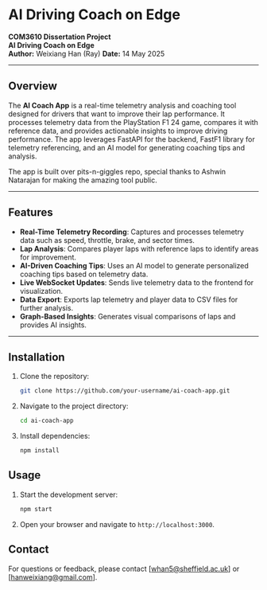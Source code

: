 # AI Driving Coach on Edge

**COM3610 Dissertation Project**  
**AI Driving Coach on Edge**  
**Author:** Weixiang Han (Ray)
**Date:** 14 May 2025  

---

## Overview

The **AI Coach App** is a real-time telemetry analysis and coaching tool designed for drivers that want to improve their lap performance. It processes telemetry data from the PlayStation F1 24 game, compares it with reference data, and provides actionable insights to improve driving performance. The app leverages FastAPI for the backend, FastF1 library for telemetry referencing, and an AI model for generating coaching tips and analysis.

The app is built over pits-n-giggles repo, special thanks to Ashwin Natarajan for making the amazing tool public. 

---

## Features

- **Real-Time Telemetry Recording**: Captures and processes telemetry data such as speed, throttle, brake, and sector times.
- **Lap Analysis**: Compares player laps with reference laps to identify areas for improvement.
- **AI-Driven Coaching Tips**: Uses an AI model to generate personalized coaching tips based on telemetry data.
- **Live WebSocket Updates**: Sends live telemetry data to the frontend for visualization.
- **Data Export**: Exports lap telemetry and player data to CSV files for further analysis.
- **Graph-Based Insights**: Generates visual comparisons of laps and provides AI insights.

---
## Installation

1. Clone the repository:
    ```bash
    git clone https://github.com/your-username/ai-coach-app.git
    ```
2. Navigate to the project directory:
    ```bash
    cd ai-coach-app
    ```
3. Install dependencies:
    ```bash
    npm install
    ```

## Usage

1. Start the development server:
    ```bash
    npm start
    ```
2. Open your browser and navigate to `http://localhost:3000`.


## Contact

For questions or feedback, please contact [whan5@sheffield.ac.uk] or [hanweixiang@gmail.com].